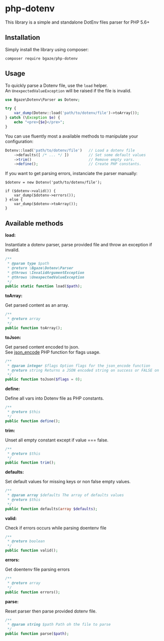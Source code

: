 # php-dotenv

This library is a simple and standalone DotEnv files parser for PHP 5.6+

## Installation

Simply install the library using composer:

```
composer require bgaze/php-dotenv
```

## Usage

To quickly parse a Dotenv file, use the `load` helper.  
An `UnexpectedValueException` will be raised if the file is invalid. 

```php
use Bgaze\Dotenv\Parser as Dotenv;

try {
    var_dump(Dotenv::load('path/to/dotenv/file')->toArray());
} catch (\Exception $e) {
    echo "<pre>{$e}</pre>";
}
```

You can use fluently most a available methods to manipulate your configuration:

```php
Dotenv::load('path/to/dotenv/file')   // Load a dotenv file
    ->defaults([ /* ... */ ])         // Set some default values
    ->trim()                          // Remove empty vars.
    ->define();                       // Create PHP constants.
```

If you want to get parsing errors, instanciate the parser manually:

```
$dotenv = new Dotenv('path/to/dotenv/file');

if ($dotenv->valid()) {
    var_dump($dotenv->errors());
} else {
    var_dump($dotenv->toArray());
}
```

## Available methods

**load:**

Instantiate a dotenv parser, parse provided file and throw an exception if invalid.

```php
/**
 * @param type $path
 * @return \Bgaze\Dotenv\Parser
 * @throws \InvalidArgumentException
 * @throws \UnexpectedValueException
 */
public static function load($path); 
```

**toArray:**

Get parsed content as an array.

```php
/**
 * @return array
 */
public function toArray();
```

**toJson:**

Get parsed content encoded to json.  
See [json_encode](http://php.net/manual/en/function.json-encode.php) PHP function for flags usage.

```php
/**
 * @param integer $flags Option flags for the json_encode function  
 * @return string Returns a JSON encoded string on success or FALSE on failure
 */
public function toJson($flags = 0);
```

**define:**

Define all vars into Dotenv file as PHP constants.

```php
/**
 * @return $this
 */
public function define();
```

**trim:**

Unset all empty constant except if value === false.

```php
/**
 * @return $this
 */
public function trim();
```

**defaults:**

Set default values for missing keys or non false empty values.

```php
/**
 * @param array $defaults The array of defaults values
 * @return $this
 */
public function defaults(array $defaults);
```

**valid:**

Check if errors occurs while parsing doentenv file

```php
/**
 * @return boolean
 */
public function valid();
```

**errors:**

Get doentenv file parsing errors

```php
/**
 * @return array
 */
public function errors();
```

**parse:**

Reset parser then parse provided dotenv file.

```php
/**
 * @param string $path Path oh the file to parse
 */
public function parse($path);
```
